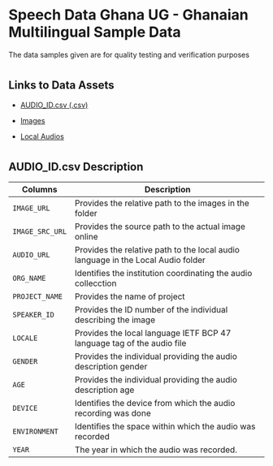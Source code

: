 # Speech Data Ghana UG - Ghanaian Multilingual Sample Data
The data samples given are for quality testing and verification purposes 

#
## Links to Data Assets 
* [AUDIO_ID.csv (.csv)](https://ugedugh-my.sharepoint.com/:x:/g/personal/iwiafe_ug_edu_gh/EbWy9CUFycdPoPOak4tWVN0B696-eY93SZPbMrz0byGB1w?e=RKqCcp)
- [Images](https://ugedugh-my.sharepoint.com/:f:/g/personal/iwiafe_ug_edu_gh/EufKr7fgJ4RPoAhIYkxIgfcBIjkDld-Dv1LYjC1z_FzOgw?e=yuJTHi)
+ [Local Audios](https://ugedugh-my.sharepoint.com/:f:/g/personal/iwiafe_ug_edu_gh/EseB42eO4P9EkxFZJWgBIBUBazsOwqGcG_Ear-B25QuuPQ?e=iNJG2Y)

#

## AUDIO_ID.csv Description
| Columns | Description |
| --- | --- |
| `IMAGE_URL` | Provides the relative path to the images in the folder          |
| `IMAGE_SRC_URL` | Provides the source path to the actual image online          |
| `AUDIO_URL` | Provides the relative path to the local audio language in the Local Audio folder            |
| `ORG_NAME` |  Identifies the institution coordinating the audio collecction           |
| `PROJECT_NAME` | Provides the name of project             |
| `SPEAKER_ID` | Provides the ID number of the individual describing the image             |
| `LOCALE` |  Provides the local language IETF BCP 47 language tag of the audio file           |
| `GENDER` |  Provides the individual providing the audio description gender           |
| `AGE` |     Provides the individual providing the audio description age        |
| `DEVICE` |  Identifies the device from which the audio recording was done          |
| `ENVIRONMENT` |  Identifies the space within which the audio was recorded           |
| `YEAR` |  The year in which the audio was recorded.            |
